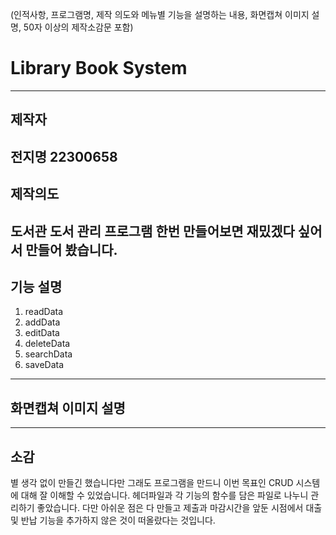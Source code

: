(인적사항, 프로그램명, 제작 의도와 메뉴별 기능을 설명하는 내용, 화면캡쳐 이미지 설명, 50자 이상의 제작소감문 포함)

# Library Book System
---
## 제작자
전지명
22300658
---
## 제작의도
도서관 도서 관리 프로그램 한번 만들어보면 재밌겠다 싶어서 만들어 봤습니다.
---
## 기능 설명
1. readData
2. addData
3. editData
4. deleteData
5. searchData
6. saveData
---
## 화면캡쳐 이미지 설명
---
## 소감
별 생각 없이 만들긴 했습니다만 그래도 프로그램을 만드니 이번 목표인 CRUD 시스템에 대해 잘 이해할 수 있었습니다.
헤더파일과 각 기능의 함수를 담은 파일로 나누니 관리하기 좋았습니다. 
다만 아쉬운 점은 다 만들고 제출과 마감시간을 앞둔 시점에서 대출 및 반납 기능을 추가하지 않은 것이 떠올랐다는 것입니다.
